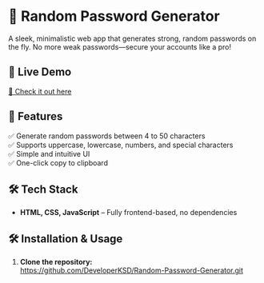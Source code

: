 # 🔐 Random Password Generator  

A sleek, minimalistic web app that generates strong, random passwords on the fly. No more weak passwords—secure your accounts like a pro!  

## 🚀 Live Demo  
[🔗 Check it out here](https://developerksd.github.io/Random-Password-Generator/) 

## 🎯 Features  
✅ Generate random passwords between 4 to 50 characters  
✅ Supports uppercase, lowercase, numbers, and special characters  
✅ Simple and intuitive UI  
✅ One-click copy to clipboard  

## 🛠️ Tech Stack  
- **HTML, CSS, JavaScript** – Fully frontend-based, no dependencies  

## 🛠️ Installation & Usage  

1. **Clone the repository:**  
   https://github.com/DeveloperKSD/Random-Password-Generator.git
